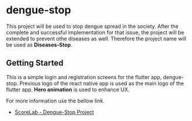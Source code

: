 # dengue-stop

This project will be used to stop dengue spread in the society. After the complete and successful implementation for that issue, the project will be extended to prevent othe diseases as well. Therefore the project name will be used as **Diseases-Stop**. 

## Getting Started

This is a simple login and registration screens for the flutter app, dengue-stop. Previous logo of the react native app is used as the main logo of the flutter app. **Hero animation** is used to enhance UX.

For more information use the bellow link.

- [ScoreLab - Dengue-Stop Project](https://github.com/scorelab/dengue-stop)
